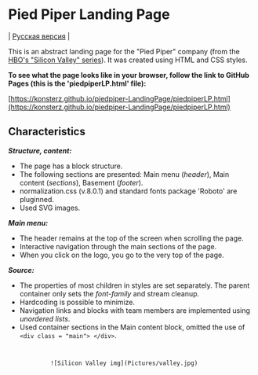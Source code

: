 # Pied Piper Landing Page

| [Русская версия](https://github.com/KonstErz/piedpiper-LandingPage/blob/master/README.ru.md) |

This is an abstract landing page for the "Pied Piper" company (from the [HBO's "Silicon Valley" series](https://www.imdb.com/title/tt2575988/)).
It was created using HTML and CSS styles.

**To see what the page looks like in your browser, follow the link to GitHub Pages (this is the 'piedpiperLP.html' file):**

[https://konsterz.github.io/piedpiper-LandingPage/piedpiperLP.html](https://konsterz.github.io/piedpiper-LandingPage/piedpiperLP.html)


## Characteristics

***Structure, content:***

+ The page has a block structure.
+ The following sections are presented: Main menu (*header*), Main content (*sections*), Basement (*footer*).
+ normalization.css (v.8.0.1) and standard fonts package 'Roboto' are pluginned.
+ Used SVG images.

***Main menu:***

+ The header remains at the top of the screen when scrolling the page.
+ Interactive navigation through the main sections of the page.
+ When you click on the logo, you go to the very top of the page.

***Source:***

+ The properties of most children in styles are set separately. The parent container only sets the *font-family* and stream cleanup.
+ Hardcoding is possible to minimize.
+ Navigation links and blocks with team members are implemented using *unordered lists*.
+ Used container sections in the Main content block, omitted the use of `<div class = "main"> </div>`.
>  
>  
>  
>  
#  
    
                ![Silicon Valley img](Pictures/valley.jpg)
    
    

